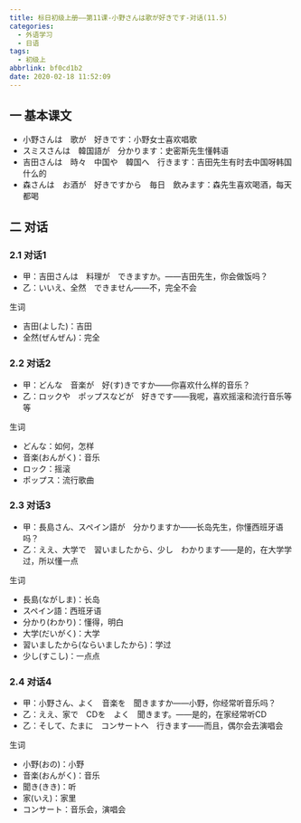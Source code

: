 ```yaml
---
title: 标日初级上册——第11课-小野さんは歌が好きです-对话(11.5)
categories:
  - 外语学习
  - 日语
tags:
  - 初级上
abbrlink: bf0cd1b2
date: 2020-02-18 11:52:09
---
```


## 一 基本课文

* 小野さんは　歌が　好きです：小野女士喜欢唱歌
* スミスさんは　韓国語が　分かります：史密斯先生懂韩语
* 吉田さんは　時々　中国や　韓国へ　行きます：吉田先生有时去中国呀韩国什么的
* 森さんは　お酒が　好きですから　毎日　飲みます：森先生喜欢喝酒，每天都喝

<!--more-->

## 二 对话

### 2.1 对话1

* 甲：吉田さんは　料理が　できますか。——吉田先生，你会做饭吗？  
* 乙：いいえ、全然　できません——不，完全不会

生词
* 吉田(よした)：吉田
* 全然(ぜんぜん)：完全

### 2.2 对话2

* 甲：どんな　音楽が　好(す)きですか——你喜欢什么样的音乐？
* 乙：ロックや　ポップスなどが　好きです——我呢，喜欢摇滚和流行音乐等等

生词
* どんな：如何，怎样
* 音楽(おんがく)：音乐
* ロック：摇滚
* ポップス：流行歌曲

### 2.3 对话3

* 甲：長島さん、スペイン語が　分かりますか——长岛先生，你懂西班牙语吗？
* 乙：ええ、大学で　習いましたから、少し　わかります——是的，在大学学过，所以懂一点

生词

* 長島(ながしま)：长岛
* スペイン語：西班牙语
* 分かり(わかり)：懂得，明白
* 大学(だいがく)：大学
* 習いましたから(ならいましたから)：学过
* 少し(すこし)：一点点

### 2.4 对话4

* 甲：小野さん、よく　音楽を　聞きますか——小野，你经常听音乐吗？
* 乙：ええ、家で　CDを　よく　聞きます。——是的，在家经常听CD  
* 乙：そして、たまに　コンサートへ　行きます——而且，偶尔会去演唱会

生词
* 小野(おの)：小野
* 音楽(おんがく)：音乐
* 聞き(きき)：听
* 家(いえ)：家里
* コンサート：音乐会，演唱会
